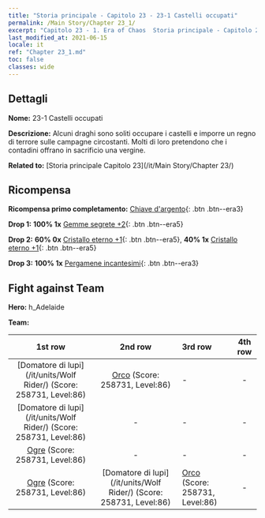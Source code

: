 ```yaml
---
title: "Storia principale - Capitolo 23 - 23-1 Castelli occupati"
permalink: /Main Story/Chapter 23_1/
excerpt: "Capitolo 23 - 1. Era of Chaos  Storia principale - Capitolo 23_1. 23-1 Castelli occupati"
last_modified_at: 2021-06-15
locale: it
ref: "Chapter 23_1.md"
toc: false
classes: wide
---
```


## Dettagli

 **Nome:** 23-1 Castelli occupati

 **Descrizione:** Alcuni draghi sono soliti occupare i castelli e imporre un regno di terrore sulle campagne circostanti. Molti di loro pretendono che i contadini offrano in sacrificio una vergine.

 **Related to:** [Storia principale Capitolo 23](/it/Main Story/Chapter 23/)

## Ricompensa

 **Ricompensa primo completamento:** [Chiave d'argento](/ItemsIT/con_693/){: .btn .btn--era3}

 **Drop 1:** **100% 1x** [Gemme segrete +2](/ItemsIT/mat_79/){: .btn .btn--era5}

 **Drop 2:** **60% 0x** [Cristallo eterno +1](/ItemsIT/mat_73/){: .btn .btn--era5}, **40% 1x** [Cristallo eterno +1](/ItemsIT/mat_73/){: .btn .btn--era5}

 **Drop 3:** **100% 1x** [Pergamene incantesimi](/ItemsIT/con_694/){: .btn .btn--era3}


## Fight against Team
 **Hero:** h_Adelaide

 **Team:**


  | 1st row | 2nd row | 3rd row | 4th row |
  |:----:|:----:|:----|:----:|
  | [Domatore di lupi](/it/units/Wolf Rider/) (Score: 258731, Level:86)  | [Orco](/it/units/Orc/) (Score: 258731, Level:86)  | - | - |
  | [Domatore di lupi](/it/units/Wolf Rider/) (Score: 258731, Level:86)  | - | - | - |
  | [Ogre](/it/units/Ogre/) (Score: 258731, Level:86)  | - | - | - |
  | [Ogre](/it/units/Ogre/) (Score: 258731, Level:86)  | [Domatore di lupi](/it/units/Wolf Rider/) (Score: 258731, Level:86)  | [Orco](/it/units/Orc/) (Score: 258731, Level:86)  | - |


